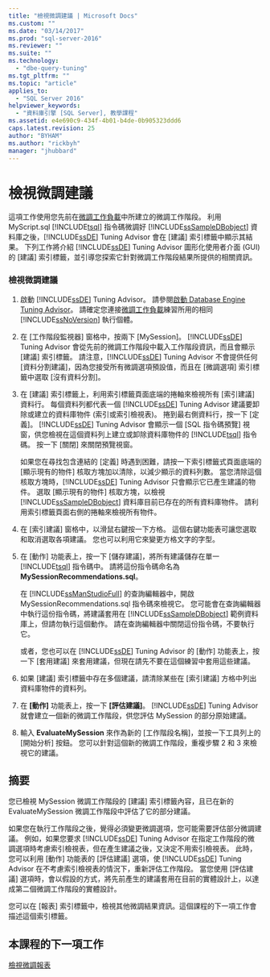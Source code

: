 ```yaml
---
title: "檢視微調建議 | Microsoft Docs"
ms.custom: ""
ms.date: "03/14/2017"
ms.prod: "sql-server-2016"
ms.reviewer: ""
ms.suite: ""
ms.technology: 
  - "dbe-query-tuning"
ms.tgt_pltfrm: ""
ms.topic: "article"
applies_to: 
  - "SQL Server 2016"
helpviewer_keywords: 
  - "資料庫引擎 [SQL Server], 教學課程"
ms.assetid: e4e690c9-434f-4b01-b4de-0b905323ddd6
caps.latest.revision: 25
author: "BYHAM"
ms.author: "rickbyh"
manager: "jhubbard"
---
```

# 檢視微調建議
這項工作使用您先前在[微調工作負載](../../tools/dta/tuning-a-workload.md)中所建立的微調工作階段。 利用 MyScript.sql [!INCLUDE[tsql](../../includes/tsql-md.md)] 指令碼微調好 [!INCLUDE[ssSampleDBobject](../../includes/sssampledbobject-md.md)] 資料庫之後，[!INCLUDE[ssDE](../../includes/ssde-md.md)] Tuning Advisor 會在 [建議] 索引標籤中顯示其結果。 下列工作將介紹 [!INCLUDE[ssDE](../../includes/ssde-md.md)] Tuning Advisor 圖形化使用者介面 (GUI) 的 [建議] 索引標籤，並引導您探索它針對微調工作階段結果所提供的相關資訊。  
  
### 檢視微調建議  
  
1.  啟動 [!INCLUDE[ssDE](../../includes/ssde-md.md)] Tuning Advisor。 請參閱[啟動 Database Engine Tuning Advisor](../../tools/dta/launching-database-engine-tuning-advisor.md)。 請確定您連接[微調工作負載](../../tools/dta/tuning-a-workload.md)練習所用的相同 [!INCLUDE[ssNoVersion](../../includes/ssnoversion-md.md)] 執行個體。  
  
2.  在 [工作階段監視器] 窗格中，按兩下 [MySession]。 [!INCLUDE[ssDE](../../includes/ssde-md.md)] Tuning Advisor 會從先前的微調工作階段中載入工作階段資訊，而且會顯示 [建議] 索引標籤。 請注意，[!INCLUDE[ssDE](../../includes/ssde-md.md)] Tuning Advisor 不會提供任何 [資料分割建議]，因為您接受所有微調選項預設值，而且在 [微調選項] 索引標籤中選取 [沒有資料分割]。  
  
3.  在 [建議] 索引標籤上，利用索引標籤頁面底端的捲軸來檢視所有 [索引建議] 資料行。 每個資料列都代表一個 [!INCLUDE[ssDE](../../includes/ssde-md.md)] Tuning Advisor 建議要卸除或建立的資料庫物件 (索引或索引檢視表)。 捲到最右側資料行，按一下 [定義]。 [!INCLUDE[ssDE](../../includes/ssde-md.md)] Tuning Advisor 會顯示一個 [SQL 指令碼預覽] 視窗，供您檢視在這個資料列上建立或卸除資料庫物件的 [!INCLUDE[tsql](../../includes/tsql-md.md)] 指令碼。 按一下 [關閉] 來關閉預覽視窗。  
  
    如果您在尋找包含連結的 [定義] 時遇到困難，請按一下索引標籤式頁面底端的 [顯示現有的物件] 核取方塊加以清除，以減少顯示的資料列數。 當您清除這個核取方塊時，[!INCLUDE[ssDE](../../includes/ssde-md.md)] Tuning Advisor 只會顯示它已產生建議的物件。 選取 [顯示現有的物件] 核取方塊，以檢視 [!INCLUDE[ssSampleDBobject](../../includes/sssampledbobject-md.md)] 資料庫目前已存在的所有資料庫物件。 請利用索引標籤頁面右側的捲軸來檢視所有物件。  
  
4.  在 [索引建議] 窗格中，以滑鼠右鍵按一下方格。 這個右鍵功能表可讓您選取和取消選取各項建議。 您也可以利用它來變更方格文字的字型。  
  
5.  在 [動作] 功能表上，按一下 [儲存建議]，將所有建議儲存在單一 [!INCLUDE[tsql](../../includes/tsql-md.md)] 指令碼中。 請將這份指令碼命名為 **MySessionRecommendations.sql**。  
  
    在 [!INCLUDE[ssManStudioFull](../../includes/ssmanstudiofull-md.md)] 的查詢編輯器中，開啟 MySessionRecommendations.sql 指令碼來檢視它。 您可能會在查詢編輯器中執行這份指令碼，將建議套用在 [!INCLUDE[ssSampleDBobject](../../includes/sssampledbobject-md.md)] 範例資料庫上，但請勿執行這個動作。 請在查詢編輯器中關閉這份指令碼，不要執行它。  
  
    或者，您也可以在 [!INCLUDE[ssDE](../../includes/ssde-md.md)] Tuning Advisor 的 [動作] 功能表上，按一下 [套用建議] 來套用建議，但現在請先不要在這個練習中套用這些建議。  
  
6.  如果 [建議] 索引標籤中存在多個建議，請清除某些在 [索引建議] 方格中列出資料庫物件的資料列。  
  
7.  在 **[動作]** 功能表上，按一下 **[評估建議]**。 [!INCLUDE[ssDE](../../includes/ssde-md.md)] Tuning Advisor 就會建立一個新的微調工作階段，供您評估 MySession 的部分原始建議。  
  
8.  輸入 **EvaluateMySession** 來作為新的 [工作階段名稱]，並按一下工具列上的 [開始分析] 按鈕。 您可以針對這個新的微調工作階段，重複步驟 2 和 3 來檢視它的建議。  
  
## 摘要  
您已檢視 MySession 微調工作階段的 [建議] 索引標籤內容，且已在新的 EvaluateMySession 微調工作階段中評估了它的部分建議。  
  
如果您在執行工作階段之後，覺得必須變更微調選項，您可能需要評估部分微調建議。 例如，如果您要求 [!INCLUDE[ssDE](../../includes/ssde-md.md)] Tuning Advisor 在指定工作階段的微調選項時考慮索引檢視表，但在產生建議之後，又決定不用索引檢視表。 此時，您可以利用 [動作] 功能表的 [評估建議] 選項，使 [!INCLUDE[ssDE](../../includes/ssde-md.md)] Tuning Advisor 在不考慮索引檢視表的情況下，重新評估工作階段。 當您使用 [評估建議] 選項時，會以假設的方式，將先前產生的建議套用在目前的實體設計上，以達成第二個微調工作階段的實體設計。  
  
您可以在 [報表] 索引標籤中，檢視其他微調結果資訊。這個課程的下一項工作會描述這個索引標籤。  
  
## 本課程的下一項工作  
[檢視微調報表](../../tools/dta/viewing-tuning-reports.md)  
  
  
  
